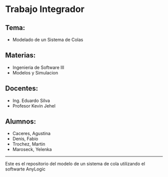 # Trabajo Integrador 

## Tema:
- Modelado de un Sistema de Colas

## Materias:
- Ingenieria de Software III
- Modelos y Simulacion

## Docentes:
- Ing. Eduardo Silva
- Profesor Kevin Jehel

## Alumnos:
- Caceres, Agustina
- Denis, Fabio
- Trochez, Martin
- Maroseck, Yelenka

---


Este es el repositorio del modelo de un sistema de cola utilizando el softwarte AnyLogic
